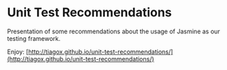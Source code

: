 Unit Test Recommendations
=========================

Presentation of some recommendations about the usage of Jasmine as our testing framework.

Enjoy: [http://tiagox.github.io/unit-test-recommendations/](http://tiagox.github.io/unit-test-recommendations/)

